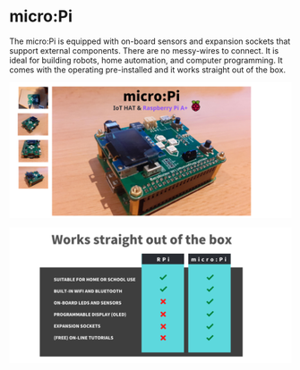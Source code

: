 # micro:Pi

The micro:Pi is equipped with on-board sensors and expansion sockets that support external components. There are no messy-wires to connect. It is ideal for building robots, home automation, and computer programming. It comes with the operating pre-installed and it works straight out of the box.

![picture](images/micropi-02.png)

![picture](images/outofbox2.png)
